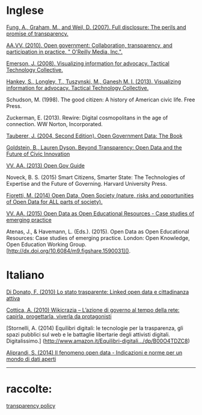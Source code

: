 

# Inglese

[Fung, A., Graham, M., and Weil, D. (2007). Full disclosure: The perils and promise of transparency.](http://www.cambridge.org/us/academic/subjects/politics-international-relations/political-economy/full-disclosure-perils-and-promise-transparency?format=PB?format=PB)

[AA.VV. (2010). Open government: Collaboration, transparency, and participation in practice. " O'Reilly Media, Inc.".](http://shop.oreilly.com/product/9780596804367.do)

[Emerson, J. (2008). Visualizing information for advocacy. Tactical Technology Collective.](https://www.msu.edu/~jmonberg/415/Schedule_files/infodesign.pdf)

[Hankey, S., Longley, T., Tuszynski, M., Ganesh M. I. (2013). Visualizing information for advocacy. Tactical Technology Collective.](http://visualisingadvocacy.org)

Schudson, M. (1998). The good citizen: A history of American civic life. Free Press.

Zuckerman, E. (2013). Rewire: Digital cosmopolitans in the age of connection. WW Norton, Incorporated.

[Tauberer, J. (2004, Second Edition). Open Government Data: The Book](https://opengovdata.io/)

[Goldstein, B., Lauren Dyson. Beyond Transparency: Open Data and the Future of Civic Innovation](http://beyondtransparency.org/)

[VV. AA. (2013) Open Gov Guide](http://www.opengovguide.com/)


Noveck, B. S. (2015) Smart Citizens, Smarter State: The Technologies of Expertise and the Future of Governing. Harvard University Press.


[Fioretti, M. (2014) Open Data, Open Society (nature, risks and opportunities of Open Data for ALL parts of society).](http://mfioretti.com/assets/files/mfioretti-open-data-open-society.epub)

[VV. AA. (2015) Open Data as Open Educational Resources - Case studies of emerging practice](http://education.okfn.org/files/2015/11/Book-Open-Data-as-Open-Educational-Resources1.pdf)

Atenas, J., & Havemann, L. (Eds.). (2015). Open Data as Open Educational Resources:
Case studies of emerging practice. London: Open Knowledge, Open Education Working
Group. [http://dx.doi.org/10.6084/m9.figshare.1590031]().



# Italiano

[Di Donato, F. (2010) Lo stato trasparente: Linked open data e cittadinanza attiva](http://www.linkedopendata.it/wp-content/uploads/statotrasparente.pdf)

[Cottica, A. (2010) Wikicrazia – L’azione di governo al tempo della rete: capirla, progettarla, viverla da protagonisti](http://www.cottica.net/wikicrazia-italiano/)


[Stornelli, A. (2014) Equilibri digitali: le tecnologie per la trasparenza, gli spazi pubblici sul web e le battaglie libertarie degli attivisti digitali. Digitalissimo.]
(http://www.amazon.it/Equilibri-digitali.../dp/B00O4TDZC8)

[Aliprandi, S. (2014) Il fenomeno open data - Indicazioni e norme per un mondo di dati aperti](http://www.aliprandi.org/fenomeno-opendata)



* * *

# raccolte:
[transparency policy](http://www.transparencypolicy.net/publications.php)
